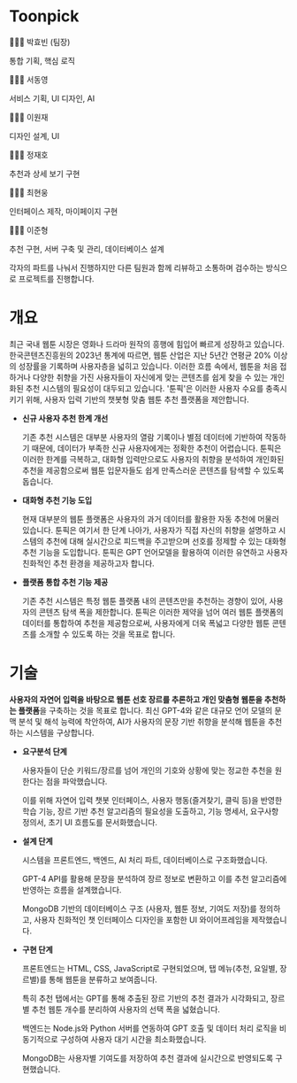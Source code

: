 # Toonpick
👨🏻‍💻 박효빈 (팀장)

통합 기획, 핵심 로직

👩🏻‍💻 서동영

서비스 기획, UI 디자인, AI

👩🏻‍💻 이원재

디자인 설계, UI

👩🏻‍💻 정재호

추천과 상세 보기 구현

👩🏻‍💻 최현웅

인터페이스 제작, 마이페이지 구현

👩🏻‍💻 이준형

추천 구현, 서버 구축 및 관리, 데이터베이스 설계

각자의 파트를 나눠서 진행하지만 다른 팀원과 함께 리뷰하고 소통하며 검수하는 방식으로 프로젝트를 진행합니다.

# 개요
최근 국내 웹툰 시장은 영화나 드라마 원작의 흥행에 힘입어 빠르게 성장하고 있습니다. 한국콘텐츠진흥원의 2023년 통계에 따르면, 웹툰 산업은 지난 5년간 연평균 20% 이상의 성장률을 기록하며 사용자층을 넓히고 있습니다. 이러한 흐름 속에서, 웹툰을 처음 접하거나 다양한 취향을 가진 사용자들이 자신에게 맞는 콘텐츠를 쉽게 찾을 수 있는 개인화된 추천 시스템의 필요성이 대두되고 있습니다. '툰픽'은 이러한 사용자 수요를 충족시키기 위해, 사용자 입력 기반의 챗봇형 맞춤 웹툰 추천 플랫폼을 제안합니다.

* **신규 사용자 추천 한계 개선**

  기존 추천 시스템은 대부분 사용자의 열람 기록이나 별점 데이터에 기반하여 작동하기 때문에, 데이터가 부족한 신규 사용자에게는 정확한 추천이 어렵습니다. 툰픽은 이러한 한계를 극복하고, 대화형 입력만으로도 사용자의 취향을 분석하여 개인화된 추천을 제공함으로써 웹툰 입문자들도 쉽게 만족스러운 콘텐츠를 탐색할 수 있도록 돕습니다.

* **대화형 추천 기능 도입**

  현재 대부분의 웹툰 플랫폼은 사용자의 과거 데이터를 활용한 자동 추천에 머물러 있습니다. 툰픽은 여기서 한 단계 나아가, 사용자가 직접 자신의 취향을 설명하고 시스템의 추천에 대해 실시간으로 피드백을 주고받으며 선호를 정제할 수 있는 대화형 추천 기능을 도입합니다. 툰픽은 GPT 언어모델을 활용하여 이러한 유연하고 사용자 친화적인 추천 환경을 제공하고자 합니다.

* **플랫폼 통합 추천 기능 제공**

  기존 추천 시스템은 특정 웹툰 플랫폼 내의 콘텐츠만을 추천하는 경향이 있어, 사용자의 콘텐츠 탐색 폭을 제한합니다. 툰픽은 이러한 제약을 넘어 여러 웹툰 플랫폼의 데이터를 통합하여 추천을 제공함으로써, 사용자에게 더욱 폭넓고 다양한 웹툰 콘텐츠를 소개할 수 있도록 하는 것을 목표로 합니다.

# 기술
**사용자의 자연어 입력을 바탕으로 웹툰 선호 장르를 추론하고 개인 맞춤형 웹툰을 추천하는 플랫폼**을 구축하는 것을 목표로 합니다. 최신 GPT-4와 같은 대규모 언어 모델의 문맥 분석 및 해석 능력에 착안하여, AI가 사용자의 문장 기반 취향을 분석해 웹툰을 추천하는 시스템을 구상합니다.

* **요구분석 단계**
  
  사용자들이 단순 키워드/장르를 넘어 개인의 기호와 상황에 맞는 정교한 추천을 원한다는 점을 파악했습니다.

  이를 위해 자연어 입력 챗봇 인터페이스, 사용자 행동(즐겨찾기, 클릭 등)을 반영한 학습 기능, 장르 기반 추천 알고리즘의 필요성을 도출하고, 기능 명세서, 요구사항 정의서, 초기 UI 흐름도를 문서화했습니다.

* **설계 단계**
  
  시스템을 프론트엔드, 백엔드, AI 처리 파트, 데이터베이스로 구조화했습니다.

  GPT-4 API를 활용해 문장을 분석하여 장르 정보로 변환하고 이를 추천 알고리즘에 반영하는 흐름을 설계했습니다.

  MongoDB 기반의 데이터베이스 구조 (사용자, 웹툰 정보, 기여도 저장)를 정의하고, 사용자 친화적인 챗 인터페이스 디자인을 포함한 UI 와이어프레임을 제작했습니다.

* **구현 단계**
  
  프론트엔드는 HTML, CSS, JavaScript로 구현되었으며, 탭 메뉴(추천, 요일별, 장르별)를 통해 웹툰을 분류하고 보여줍니다.

  특히 추천 탭에서는 GPT를 통해 추출된 장르 기반의 추천 결과가 시각화되고, 장르별 추천 웹툰 개수를 분리하여 사용자의 선택 폭을 넓혔습니다.

  백엔드는 Node.js와 Python 서버를 연동하여 GPT 호출 및 데이터 처리 로직을 비동기적으로 구성하여 사용자 대기 시간을 최소화했습니다.

  MongoDB는 사용자별 기여도를 저장하여 추천 결과에 실시간으로 반영되도록 구현했습니다.
